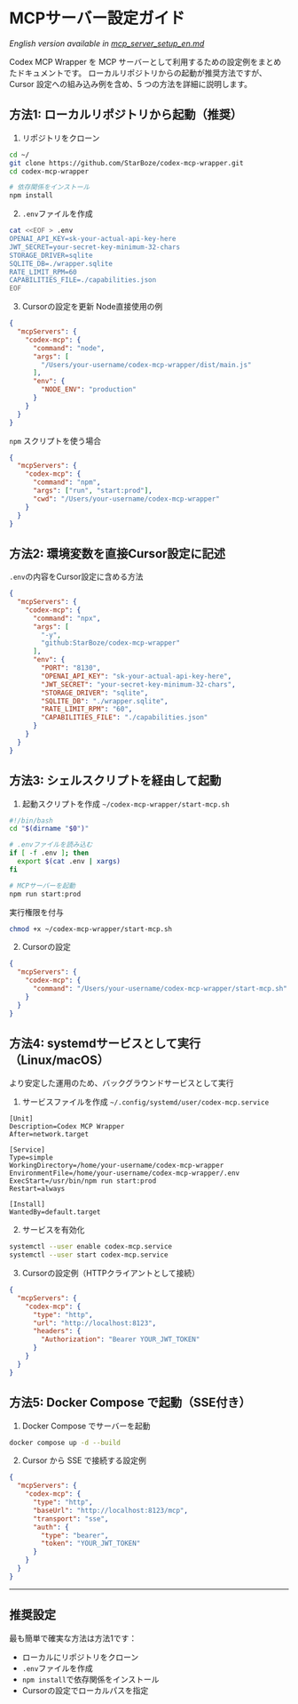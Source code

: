# MCPサーバー設定ガイド
*English version available in [mcp_server_setup_en.md](mcp_server_setup_en.md)*

Codex MCP Wrapper を MCP サーバーとして利用するための設定例をまとめたドキュメントです。
ローカルリポジトリからの起動が推奨方法ですが、Cursor 設定への組み込み例を含め、5 つの方法を詳細に説明します。

## 方法1: ローカルリポジトリから起動（推奨）
1. リポジトリをクローン
```bash
cd ~/
git clone https://github.com/StarBoze/codex-mcp-wrapper.git
cd codex-mcp-wrapper

# 依存関係をインストール
npm install
```
2. `.env`ファイルを作成
```bash
cat <<EOF > .env
OPENAI_API_KEY=sk-your-actual-api-key-here
JWT_SECRET=your-secret-key-minimum-32-chars
STORAGE_DRIVER=sqlite
SQLITE_DB=./wrapper.sqlite
RATE_LIMIT_RPM=60
CAPABILITIES_FILE=./capabilities.json
EOF
```
3. Cursorの設定を更新
Node直接使用の例
```json
{
  "mcpServers": {
    "codex-mcp": {
      "command": "node",
      "args": [
        "/Users/your-username/codex-mcp-wrapper/dist/main.js"
      ],
      "env": {
        "NODE_ENV": "production"
      }
    }
  }
}
```
`npm` スクリプトを使う場合
```json
{
  "mcpServers": {
    "codex-mcp": {
      "command": "npm",
      "args": ["run", "start:prod"],
      "cwd": "/Users/your-username/codex-mcp-wrapper"
    }
  }
}
```

## 方法2: 環境変数を直接Cursor設定に記述
`.env`の内容をCursor設定に含める方法
```json
{
  "mcpServers": {
    "codex-mcp": {
      "command": "npx",
      "args": [
        "-y",
        "github:StarBoze/codex-mcp-wrapper"
      ],
      "env": {
        "PORT": "8130",
        "OPENAI_API_KEY": "sk-your-actual-api-key-here",
        "JWT_SECRET": "your-secret-key-minimum-32-chars",
        "STORAGE_DRIVER": "sqlite",
        "SQLITE_DB": "./wrapper.sqlite",
        "RATE_LIMIT_RPM": "60",
        "CAPABILITIES_FILE": "./capabilities.json"
      }
    }
  }
}
```

## 方法3: シェルスクリプトを経由して起動
1. 起動スクリプトを作成 `~/codex-mcp-wrapper/start-mcp.sh`
```bash
#!/bin/bash
cd "$(dirname "$0")"

# .envファイルを読み込む
if [ -f .env ]; then
  export $(cat .env | xargs)
fi

# MCPサーバーを起動
npm run start:prod
```
実行権限を付与
```bash
chmod +x ~/codex-mcp-wrapper/start-mcp.sh
```
2. Cursorの設定
```json
{
  "mcpServers": {
    "codex-mcp": {
      "command": "/Users/your-username/codex-mcp-wrapper/start-mcp.sh"
    }
  }
}
```

## 方法4: systemdサービスとして実行（Linux/macOS）
より安定した運用のため、バックグラウンドサービスとして実行
1. サービスファイルを作成 `~/.config/systemd/user/codex-mcp.service`
```
[Unit]
Description=Codex MCP Wrapper
After=network.target

[Service]
Type=simple
WorkingDirectory=/home/your-username/codex-mcp-wrapper
EnvironmentFile=/home/your-username/codex-mcp-wrapper/.env
ExecStart=/usr/bin/npm run start:prod
Restart=always

[Install]
WantedBy=default.target
```
2. サービスを有効化
```bash
systemctl --user enable codex-mcp.service
systemctl --user start codex-mcp.service
```
3. Cursorの設定例（HTTPクライアントとして接続）
```json
{
  "mcpServers": {
    "codex-mcp": {
      "type": "http",
      "url": "http://localhost:8123",
      "headers": {
        "Authorization": "Bearer YOUR_JWT_TOKEN"
      }
    }
  }
}
```

## 方法5: Docker Compose で起動（SSE付き）
1. Docker Compose でサーバーを起動
```bash
docker compose up -d --build
```
2. Cursor から SSE で接続する設定例
```json
{
  "mcpServers": {
    "codex-mcp": {
      "type": "http",
      "baseUrl": "http://localhost:8123/mcp",
      "transport": "sse",
      "auth": {
        "type": "bearer",
        "token": "YOUR_JWT_TOKEN"
      }
    }
  }
}
```

---

## 推奨設定
最も簡単で確実な方法は方法1です：

- ローカルにリポジトリをクローン
- `.env`ファイルを作成
- `npm install`で依存関係をインストール
- Cursorの設定でローカルパスを指定
